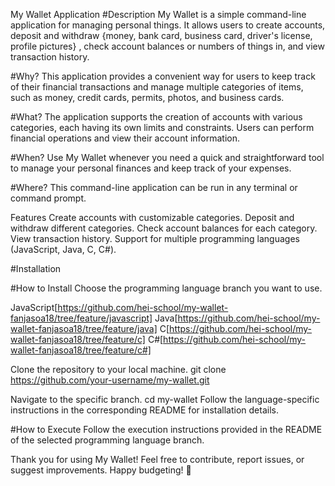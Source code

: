 My Wallet Application
#Description
My Wallet is a simple command-line application for managing personal things. It allows users to create accounts, deposit and withdraw {money, bank card, business card, driver's license, profile pictures} , check account balances or numbers of things in, and view transaction history.

#Why?
This application provides a convenient way for users to keep track of their financial transactions and manage multiple categories of items, such as money, credit cards, permits, photos, and business cards.

#What?
The application supports the creation of accounts with various categories, each having its own limits and constraints. Users can perform financial operations and view their account information.

#When?
Use My Wallet whenever you need a quick and straightforward tool to manage your personal finances and keep track of your expenses.

#Where?
This command-line application can be run in any terminal or command prompt.

Features
Create accounts with customizable categories.
Deposit and withdraw different categories.
Check account balances for each category.
View transaction history.
Support for multiple programming languages (JavaScript, Java, C, C#).

#Installation

#How to Install
Choose the programming language branch you want to use.

JavaScript[https://github.com/hei-school/my-wallet-fanjasoa18/tree/feature/javascript]
Java[https://github.com/hei-school/my-wallet-fanjasoa18/tree/feature/java]
C[https://github.com/hei-school/my-wallet-fanjasoa18/tree/feature/c]
C#[https://github.com/hei-school/my-wallet-fanjasoa18/tree/feature/c#]

Clone the repository to your local machine.
git clone https://github.com/your-username/my-wallet.git

Navigate to the specific branch.
cd my-wallet
Follow the language-specific instructions in the corresponding README for installation details.

#How to Execute
Follow the execution instructions provided in the README of the selected programming language branch.


Thank you for using My Wallet! Feel free to contribute, report issues, or suggest improvements. Happy budgeting! 🌟

